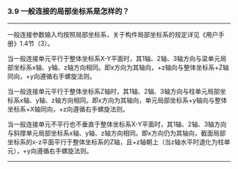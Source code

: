 ﻿### 3.9  一般连接的局部坐标系是怎样的？---
一般连接参数输入均按照局部坐标系，关于构件局部坐标系的规定详见《用户手册》1.4节（3）。当一般连接单元平行于整体坐标系X-Y平面时，其1轴、2轴、3轴方向与梁单元局部坐标系x轴、y轴、z轴方向相同。即x方向为其轴向，+z轴向与整体坐标系+Z轴同向，+y向遵循右手螺旋法则。当一般连接单元平行于整体坐标系Z轴时，其1轴、2轴、3轴方向与柱单元局部坐标系x轴、y轴、z轴方向相同。即x方向为其轴向，单元局部坐标系+y轴向与整体坐标系+X轴同向，+z向遵循右手螺旋法则。当一般连接单元不平行也不垂直于整体坐标系X-Y平面时，其1轴、2轴、3轴方向与斜撑单元局部坐标系x轴、y轴、z轴方向相同。即x方向仍为其轴向，截面局部坐标系的x-z平面平行于整体坐标系的Z轴，且+z轴朝上（当z轴水平时退化为柱单元），+y向遵循右手螺旋法则。---
